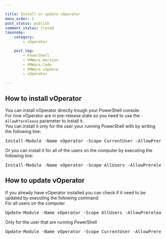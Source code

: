 ```yaml
---

title: Install or update vOperator
menu_order: 1
post_status: publish
comment_status: closed
taxonomy:
    category:
        - vOperator

    post_tag:
        - PowerShell
        - VMWare Horizon
        - VMWare Code
        - VMWare vSphere
        - vOperator

---
```


## How to install vOperator
You can install vOperator directly trough your PowerShell console.  
For now vOperator are in pre-release state so you need to use the `-AllowPrerelease` parameter to install it.  
You can install it only for the user your running PowerShell with by writing the following line:  

<!-- wp:enlighter/codeblock {"language":"powershell"} -->
<pre class="EnlighterJSRAW" data-enlighter-language="powershell" data-enlighter-theme="" data-enlighter-highlight="" data-enlighter-linenumbers="" data-enlighter-lineoffset="" data-enlighter-title="" data-enlighter-group="">
Install-Module -Name vOperator -Scope CurrentUser -AllowPrerelease -Force
</pre>
<!-- /wp:enlighter/codeblock -->

Or you can install it for all of the users on the computer by executing the following line:  

<!-- wp:enlighter/codeblock {"language":"powershell"} -->
<pre class="EnlighterJSRAW" data-enlighter-language="powershell" data-enlighter-theme="" data-enlighter-highlight="" data-enlighter-linenumbers="" data-enlighter-lineoffset="" data-enlighter-title="" data-enlighter-group="">
Install-Module -Name vOperator -Scope AllUsers -AllowPrerelease -Force
</pre>
<!-- /wp:enlighter/codeblock -->

## How to update vOperator
If you already have vOperator installed you can check if it need to be updated by executing the following command  
For all users on the computer

<!-- wp:enlighter/codeblock {"language":"powershell"} -->
<pre class="EnlighterJSRAW" data-enlighter-language="powershell" data-enlighter-theme="" data-enlighter-highlight="" data-enlighter-linenumbers="" data-enlighter-lineoffset="" data-enlighter-title="" data-enlighter-group="">
Update-Module -Name vOperator -Scope AllUsers -AllowPrerelease -Force
</pre>
<!-- /wp:enlighter/codeblock -->

Only for the user that are running PowerShell

<!-- wp:enlighter/codeblock {"language":"powershell"} -->
<pre class="EnlighterJSRAW" data-enlighter-language="powershell" data-enlighter-theme="" data-enlighter-highlight="" data-enlighter-linenumbers="" data-enlighter-lineoffset="" data-enlighter-title="" data-enlighter-group="">
Update-Module -Name vOperator -Scope CurrentUser -AllowPrerelease -Force
</pre>
<!-- /wp:enlighter/codeblock -->